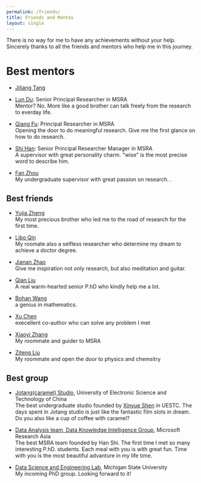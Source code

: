 ```yaml
---
permalink: /friends/
title: Friends and Mentos
layout: single
---
```

There is no way for me to have any achievements without your help. Sincerely thanks to all the friends and mentors who help me in this journey. 

# Best mentors
<ul>
    <li>
        <p>
            <a href="http://www.cse.msu.edu/~tangjili/">Jiliang Tang</a>
        </p>
    </li>
    <li>
        <p>
            <a href="https://www.microsoft.com/en-us/research/people/ludu/">Lun Du</a>: Senior Principal Researcher in MSRA<br>
            Mentor? No. More like a good brother can talk freely from the research to everday life.
        </p>
    </li>
    <li>
        <p>
            <a href="https://scholar.google.com/citations?user=3XUANDAAAAAJ&hl=en&oi=ao">Qiang Fu</a>: Principal Researcher in MSRA<br>
            Opening the door to do meaningful research. Give me the first glance on how to do research.
        </p>
    </li>
    <li>
        <p>
            <a href="https://www.microsoft.com/en-us/research/people/shihan/">Shi Han</a>: Senior Principal Researcher Manager in MSRA<br>
            A supervisor with great personality charm. "wise" is the most precise word to describe him.
        </p>
    </li>
    <li>
        <p>
            <a href="https://sise.uestc.edu.cn/info/1036/5686.htm">Fan Zhou</a><br>
            My undergraduate supervisor with great passion on research. .
        </p>
    </li>
</ul>



## Best friends
<ul>
    <li>
        <p>
            <a href="http://yjzheng.com/">Yujia Zheng</a>
            <br>
            My most precious brother who led me to the road of research for the first time.
        </p>
    </li>
    <li>
        <p>
            <a href="http://ir.hit.edu.cn/~lbqin/">Libo Qin</a>
            <br>
            My roomate also a selfless researcher who determine my dream to achieve a doctor degree.
        </p>
    </li>
    <li>
        <p>
            <a href="https://andy-border.github.io/">Jianan Zhao</a>
            <br>
            Give me inspiration not only research, but also meditation and guitar.
        </p>
    </li>
    <li>
        <p>
            <a href="">Qian Liu</a>
            <br>
            A real warm-hearted senior P.hD who kindly help me a lot.
        </p>
    </li>
    <li>
        <p>
            <a href="bhwangfy.github.io">Bohan Wang</a>
            <br>
            a genius in mathematics.
        </p>
    </li>
    <li>
        <p>
            <a href="">Xu Chen</a>
            <br>
            execellent co-author who can solve any problem I met
        </p>
    </li>
    <li>
        <p>
            <a href="">Xiaoyi Zhang</a>
            <br>
            My roommate and guider to MSRA
        </p>
    </li>
    <li>
        <p>
            <a href="">Ziteng Liu</a>
            <br>
            My roommate and open the door to physics and chemsitry
        </p>
    </li>
</ul>




## Best group
<ul>
    <li>
        <p>
            <a href="https://jotang.club/jotanger.html">Jotang(caramel) Studio</a>, University of Electronic Science and Technology of China
            <br>
            The best undergraduate studio founded by <a href="https://www.zuozuovera.com/">Xinyue Shen</a> in UESTC. The days spent in Jotang studio is just like the fantastic film slots in dream. Do you also like a cup of coffee with caramel?
        </p>
    </li>
    <li>
        <p>
            <a href="">Data Analysis team, Data Knowledge Intelligence Group</a>, Microsoft Research Asia
            <br>
              The best MSRA team founded by Han Shi. The first time I met so many interesting P.hD. students. Each meal with you is with great fun. Time with you is the most beautiful advanture in my life time.
        </p>
    </li>
    <li>
        <p>
            <a href="http://dse.cse.msu.edu/">Data Science and Engineering Lab</a>, Michigan State University
            <br>
               My incoming PhD group. Looking forward to it!
        </p>
    </li>
</ul>
